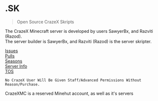 # .SK
> Open Source CrazeX Skripts

The CrazeX Minecraft server is developed by users SawyerBx, and Razviti (Razod).  
The server builder is SawyerBx, and Razviti (Razod) is the server skripter.  

[Issues](https://github.com/CrazeXMC/skripts/issues)  
[Pulls](https://github.com/CrazeXMC/skripts/pulls)  
[Seasons](https://github.com/CrazeXMC/skrips/blobl/master/SEASONS.md)  
[Server Info](https://github.com/CrazeXMC/skripts/blob/master/SERVER_INFO.md)  
[TOS](https://github.com/CrazeXMC/skripts/blob/master/TOS.md)

`No CrazeX User Will Be Given Staff/Advanced Permissions Without Reason/Purchase.`

CrazeXMC is a reserved Minehut account, as well as it's servers
